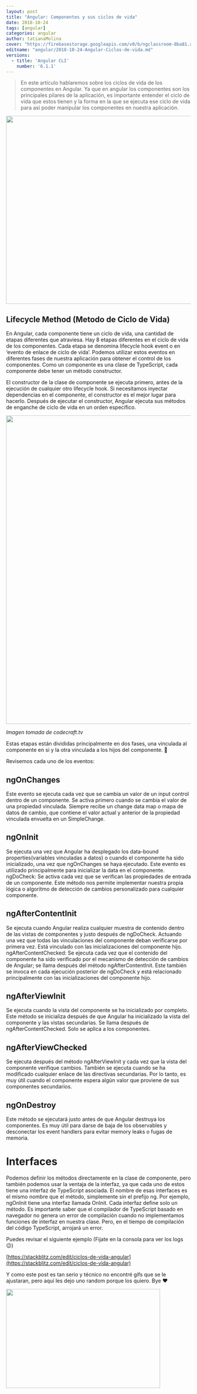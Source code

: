 ```yaml
---
layout: post
title: "Angular: Componentes y sus ciclos de vida"
date: 2018-10-24
tags: [angular]
categories: angular
author: tatianaMolina
cover: "https://firebasestorage.googleapis.com/v0/b/ngclassroom-8ba81.appspot.com/o/posts%2F2018-10-24-Angular-Ciclos-de-vida%2Fcover.png?alt=media&token=a931eb0d-196c-498a-89ef-5746b854aee5"
editname: "angular/2018-10-24-Angular-Ciclos-de-vida.md"
versions:
  - title: 'Angular CLI'
    number: '6.1.1'
---
```

> En este articulo hablaremos sobre los ciclos de vida de los componentes en Angular. Ya que en angular los componentes son los principales pilares de la aplicación, es importante entender el ciclo de vida que estos tienen y la forma en la que se ejecuta ese ciclo de vida para así poder manipular los componentes en nuestra aplicación.

<img width="1024" height="512" class="responsive" src="https://firebasestorage.googleapis.com/v0/b/ngclassroom-8ba81.appspot.com/o/posts%2F2018-10-24-Angular-Ciclos-de-vida%2Fcover.png?alt=media&token=a931eb0d-196c-498a-89ef-5746b854aee5"> 

 

## Lifecycle Method (Metodo de Ciclo de Vida)

En Angular, cada componente tiene un ciclo de vida, una cantidad de etapas diferentes que atraviesa. Hay 8 etapas diferentes en el ciclo de vida de los componentes. Cada etapa se denomina lifecycle hook event o en ‘evento de enlace de ciclo de vida’. Podemos utilizar estos eventos en diferentes fases de nuestra aplicación para obtener el control de los componentes. Como un componente es una clase de TypeScript, cada componente debe tener un método constructor.

El constructor de la clase de componente se ejecuta primero, antes de la ejecución de cualquier otro lifecycle hook. Si necesitamos inyectar dependencias en el componente, el constructor es el mejor lugar para hacerlo. Después de ejecutar el constructor, Angular ejecuta sus métodos de enganche de ciclo de vida en un orden específico.

<img width="800" height="840" class="responsive" src="https://firebasestorage.googleapis.com/v0/b/ngclassroom-8ba81.appspot.com/o/posts%2F2018-10-24-Angular-Ciclos-de-vida%2Flifecycle.png?alt=media&token=a128d761-657d-43b0-b074-c6cf19ebaef6"> 

*Imagen tomada de codecraft.tv*

Estas etapas están divididas principalmente en dos fases, una vinculada al componente en si y la otra vinculada a los hijos del componente. 👶

Revisemos cada uno de los eventos:

<h2>ngOnChanges</h2> 
Este evento se ejecuta cada vez que se cambia un valor de un input control dentro de un componente. Se activa primero cuando se cambia el valor de una propiedad vinculada. Siempre recibe un change data map o mapa de datos de cambio, que contiene el valor actual y anterior de la propiedad vinculada envuelta en un SimpleChange.

<h2>ngOnInit</h2> 
Se ejecuta una vez que Angular ha desplegado los data-bound properties(variables vinculadas a datos) o cuando el componente ha sido inicializado, una vez que ngOnChanges se haya ejecutado. Este evento es utilizado principalmente para inicializar la data en el componente.
ngDoCheck: Se activa cada vez que se verifican las propiedades de entrada de un componente. Este método nos permite implementar nuestra propia lógica o algoritmo de detección de cambios personalizado para cualquier componente.

<h2>ngAfterContentInit</h2> Se ejecuta cuando Angular realiza cualquier muestra de contenido dentro de las vistas de componentes y justo después de ngDoCheck. Actuando una vez que todas las vinculaciones del componente deban verificarse por primera vez. Está vinculado con las inicializaciones del componente hijo.
ngAfterContentChecked: Se ejecuta cada vez que el contenido del componente ha sido verificado por el mecanismo de detección de cambios de Angular; se llama después del método ngAfterContentInit. Este también se invoca en cada ejecución posterior de ngDoCheck y está relacionado principalmente con las inicializaciones del componente hijo.

<h2>ngAfterViewInit</h2>
Se ejecuta cuando la vista del componente se ha inicializado por completo. Este método se inicializa después de que Angular ha inicializado la vista del componente y las vistas secundarias. Se llama después de 
ngAfterContentChecked. Solo se aplica a los componentes.

<h2>ngAfterViewChecked</h2>
Se ejecuta después del método ngAfterViewInit y cada vez que la vista del componente verifique cambios. También se ejecuta cuando se ha modificado cualquier enlace de las directivas secundarias. Por lo tanto, es muy útil cuando el componente espera algún valor que proviene de sus componentes secundarios.

<h2>ngOnDestroy</h2>
Este método se ejecutará justo antes de que Angular destruya los componentes. Es muy útil para darse de baja de los observables y desconectar los event handlers para evitar memory leaks o fugas de memoria.

# Interfaces

Podemos definir los métodos directamente en la clase de componente, pero también podemos usar la ventaja de la interfaz, ya que cada uno de estos tiene una interfaz de TypeScript asociada. El nombre de esas interfaces es el mismo nombre que el método, simplemente sin el prefijo ng. Por ejemplo, ngOnInit tiene una interfaz llamada OnInit. Cada interfaz define solo un método. Es importante saber que el compilador de TypeScript basado en navegador no genera un error de compilación cuando no implementamos funciones de interfaz en nuestra clase. Pero, en el tiempo de compilación del código TypeScript, arrojará un error.

Puedes revisar el siguiente ejemplo (Fijate en la consola para ver los logs 😉)

[https://stackblitz.com/edit/ciclos-de-vida-angular](https://stackblitz.com/edit/ciclos-de-vida-angular)

Y como este post es tan serio y técnico no encontré gifs que se le ajustaran, pero aquí les dejo uno random porque los quiero. Bye ❤️

<img width="420" height="270" layout="fixed" src="https://cdn-images-1.medium.com/max/800/1*FmtikZl7tAuK6b4FMVGkMw.gif"> 


